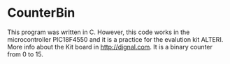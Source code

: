 # CounterBin
This program was written in C. However, this code works in the microcontroller PIC18F4550 and it is a practice for the evalution kit ALTERI. 
More info about the Kit board in http://dignal.com.
It is a binary counter from 0 to 15. 
